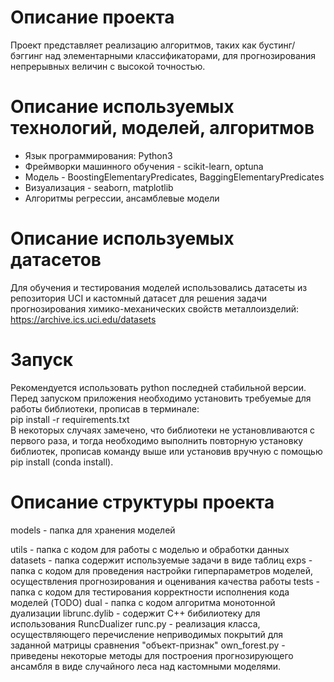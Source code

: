 # Описание проекта
Проект представляет реализацию алгоритмов, таких как бустинг/бэггинг над элементарными классификаторами, для прогнозирования непрерывных величин с высокой точностью.

# Описание используемых технологий, моделей, алгоритмов
- Язык программирования: Python3
- Фреймворки машинного обучения - scikit-learn, optuna
- Модель - BoostingElementaryPredicates, BaggingElementaryPredicates
- Визуализация - seaborn, matplotlib
- Алгоритмы регрессии, ансамблевые модели

# Описание используемых датасетов
Для обучения и тестирования моделей использовались датасеты из репозитория UCI и кастомный датасет для решения задачи прогнозирования химико-механических свойств металлоизделий:
https://archive.ics.uci.edu/datasets

# Запуск
Рекомендуется использовать python последней стабильной версии.
Перед запуском приложения необходимо установить требуемые для работы библиотеки, прописав в терминале: <br />
pip install -r requirements.txt <br />
В некоторых случаях замечено, что библиотеки не установливаются с первого раза, и тогда необходимо выполнить повторную установку библиотек, прописав команду выше или установив вручную с помощью pip install (conda install). <br />

# Описание структуры проекта
models - папка для хранения моделей

utils -  папка с кодом для работы с моделью и обработки данных
datasets - папка содержит используемые задачи в виде таблиц
exps - папка с кодом для проведения настройки гиперпараметров моделей, осуществления прогнозирования и оценивания качества работы
tests - папка с кодом для тестирования корректности исполнения кода моделей (TODO)
dual - папка с кодом алгоритма монотонной дуализации
librunc.dylib - содержит C++ бибилиотеку для использования RuncDualizer
runc.py - реализация класса, осуществляющего перечисление неприводимых покрытий для заданной матрицы сравнения "объект-признак"
own_forest.py - приведены некоторые методы для построения прогнозирующего ансамбля в виде случайного леса над кастомными моделями.
